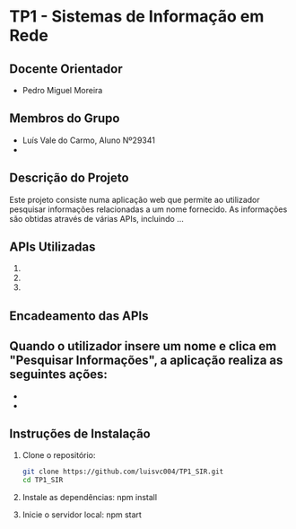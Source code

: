 # TP1 - Sistemas de Informação em Rede

## Docente Orientador

- Pedro Miguel Moreira

## Membros do Grupo

- Luís Vale do Carmo, Aluno Nº29341
- 

## Descrição do Projeto

Este projeto consiste numa aplicação web que permite ao utilizador pesquisar informações relacionadas a um nome fornecido. As informações são obtidas através de várias APIs, incluindo ...

## APIs Utilizadas

1. 
2. 
3. 

## Encadeamento das APIs

Quando o utilizador insere um nome e clica em "Pesquisar Informações", a aplicação realiza as seguintes ações:
- 
- 
- 

## Instruções de Instalação

1. Clone o repositório:
   ```bash
   git clone https://github.com/luisvc004/TP1_SIR.git
   cd TP1_SIR

2. Instale as dependências:
   npm install

3. Inicie o servidor local:
   npm start
